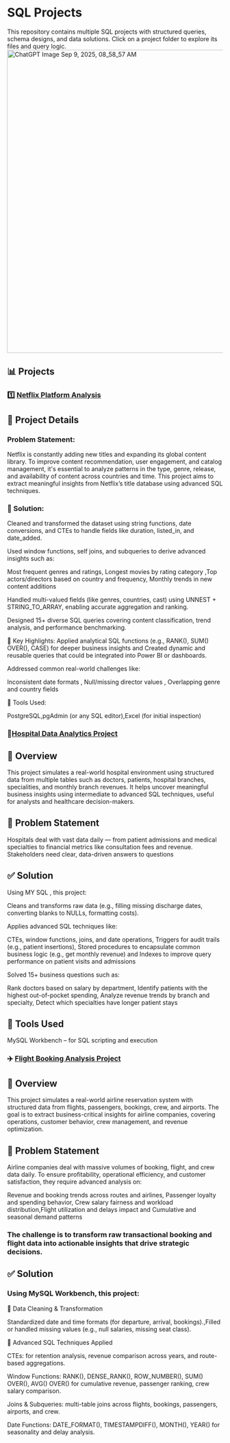 # SQL Projects

This repository contains multiple SQL projects with structured queries, schema designs, and data solutions. Click on a project folder to explore its files and query logic.
<img width="1460" height="707" alt="ChatGPT Image Sep 9, 2025, 08_58_57 AM" src="https://github.com/user-attachments/assets/4837a0e3-49ef-430a-8a37-53868cdfca64" />

## 📊 Projects
### 1️⃣ [Netflix Platform Analysis ](netflix_project/)

## 📌 Project Details
### Problem Statement:

Netflix is constantly adding new titles and expanding its global content library. To improve content recommendation, user engagement, and catalog management, it's essential to analyze patterns in the type, genre, release, and availability of content across countries and time. This project aims to extract meaningful insights from Netflix’s title database using advanced SQL techniques.

### 🔹 Solution:
Cleaned and transformed the dataset using string functions, date conversions, and CTEs to handle fields like duration, listed_in, and date_added.

Used window functions, self joins, and subqueries to derive advanced insights such as:

Most frequent genres and ratings, Longest movies by rating category ,Top actors/directors based on country and frequency, Monthly trends in new content additions

Handled multi-valued fields (like genres, countries, cast) using UNNEST + STRING_TO_ARRAY, enabling accurate aggregation and ranking.

Designed 15+ diverse SQL queries covering content classification, trend analysis, and performance benchmarking.

🧠 Key Highlights:
Applied analytical SQL functions (e.g., RANK(), SUM() OVER(), CASE) for deeper business insights and Created dynamic and reusable queries that could be integrated into Power BI or dashboards.

Addressed common real-world challenges like:

Inconsistent date formats , Null/missing director values , Overlapping genre and country fields

🧰 Tools Used:

PostgreSQL,pgAdmin (or any SQL editor),Excel (for initial inspection)

### 🏥[Hospital Data Analytics Project ](Hospital_Data_Analytics_Project/)

## 📌 Overview
This project simulates a real-world hospital environment using structured data from multiple tables such as doctors, patients, hospital branches, specialities, and monthly branch revenues. It helps uncover meaningful business insights using intermediate to advanced SQL techniques, useful for analysts and healthcare decision-makers.

## 🧩 Problem Statement
Hospitals deal with vast data daily — from patient admissions and medical specialties to financial metrics like consultation fees and revenue. Stakeholders need clear, data-driven answers to questions
 
## ✅ Solution
Using  MY SQL , this project:

Cleans and transforms raw data (e.g., filling missing discharge dates, converting blanks to NULLs, formatting costs).

Applies advanced SQL techniques like:

CTEs, window functions, joins, and date operations, Triggers for audit trails (e.g., patient insertions), Stored procedures to encapsulate common business logic (e.g., get monthly revenue) and Indexes to improve query performance on patient visits and admissions

Solved 15+ business questions such as:

Rank doctors based on salary by department, Identify patients with the highest out-of-pocket spending, Analyze revenue trends by branch and specialty, Detect which specialties have longer patient stays

## 🧰 Tools Used
 MySQL Workbench – for SQL scripting and execution

### ✈️ [Flight Booking Analysis Project](Flight_booking/)
## 📌 Overview

This project simulates a real-world airline reservation system with structured data from flights, passengers, bookings, crew, and airports. The goal is to extract business-critical insights for airline companies, covering operations, customer behavior, crew management, and revenue optimization.

## 🧩 Problem Statement

Airline companies deal with massive volumes of booking, flight, and crew data daily. To ensure profitability, operational efficiency, and customer satisfaction, they require advanced analysis on:

Revenue and booking trends across routes and airlines, Passenger loyalty and spending behavior, Crew salary fairness and workload distribution,Flight utilization and delays impact and
Cumulative and seasonal demand patterns

### The challenge is to transform raw transactional booking and flight data into actionable insights that drive strategic decisions.

## ✅ Solution

### Using MySQL Workbench, this project:

🔹 Data Cleaning & Transformation

Standardized date and time formats (for departure, arrival, bookings).,Filled or handled missing values (e.g., null salaries, missing seat class).

🔹 Advanced SQL Techniques Applied

CTEs: for retention analysis, revenue comparison across years, and route-based aggregations.

Window Functions: RANK(), DENSE_RANK(), ROW_NUMBER(), SUM() OVER(), AVG() OVER() for cumulative revenue, passenger ranking, crew salary comparison.

Joins & Subqueries: multi-table joins across flights, bookings, passengers, airports, and crew.

Date Functions: DATE_FORMAT(), TIMESTAMPDIFF(), MONTH(), YEAR() for seasonality and delay analysis.
